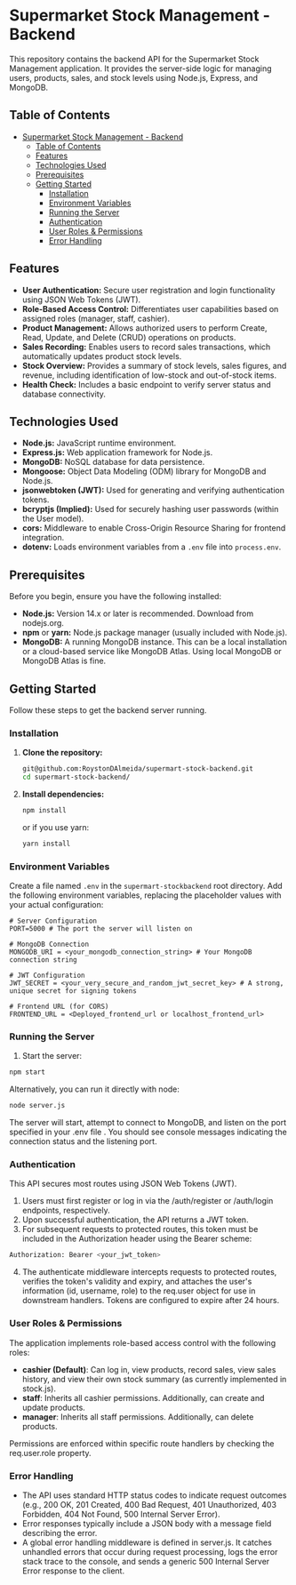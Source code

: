 # Supermarket Stock Management - Backend

This repository contains the backend API for the Supermarket Stock Management application. It provides the server-side logic for managing users, products, sales, and stock levels using Node.js, Express, and MongoDB.

## Table of Contents

- [Supermarket Stock Management - Backend](#supermarket-stock-management---backend)
  - [Table of Contents](#table-of-contents)
  - [Features](#features)
  - [Technologies Used](#technologies-used)
  - [Prerequisites](#prerequisites)
  - [Getting Started](#getting-started)
    - [Installation](#installation)
    - [Environment Variables](#environment-variables)
    - [Running the Server](#running-the-server)
    - [Authentication](#authentication)
    - [User Roles \& Permissions](#user-roles--permissions)
    - [Error Handling](#error-handling)

## Features

*   **User Authentication:** Secure user registration and login functionality using JSON Web Tokens (JWT).
*   **Role-Based Access Control:** Differentiates user capabilities based on assigned roles (manager, staff, cashier).
*   **Product Management:** Allows authorized users to perform Create, Read, Update, and Delete (CRUD) operations on products.
*   **Sales Recording:** Enables users to record sales transactions, which automatically updates product stock levels.
*   **Stock Overview:** Provides a summary of stock levels, sales figures, and revenue, including identification of low-stock and out-of-stock items.
*   **Health Check:** Includes a basic endpoint to verify server status and database connectivity.

## Technologies Used

*   **Node.js:** JavaScript runtime environment.
*   **Express.js:** Web application framework for Node.js.
*   **MongoDB:** NoSQL database for data persistence.
*   **Mongoose:** Object Data Modeling (ODM) library for MongoDB and Node.js.
*   **jsonwebtoken (JWT):** Used for generating and verifying authentication tokens.
*   **bcryptjs (Implied):** Used for securely hashing user passwords (within the User model).
*   **cors:** Middleware to enable Cross-Origin Resource Sharing for frontend integration.
*   **dotenv:** Loads environment variables from a `.env` file into `process.env`.

## Prerequisites

Before you begin, ensure you have the following installed:

*   **Node.js:** Version 14.x or later is recommended. Download from nodejs.org.
*   **npm** or **yarn:** Node.js package manager (usually included with Node.js).
*   **MongoDB:** A running MongoDB instance. This can be a local installation or a cloud-based service like MongoDB Atlas. Using local MongoDB or MongoDB Atlas is fine.

## Getting Started

Follow these steps to get the backend server running.

### Installation

1.  **Clone the repository:**
    ```bash
    git@github.com:RoystonDAlmeida/supermart-stock-backend.git
    cd supermart-stock-backend/
    ```

2.  **Install dependencies:**
    ```bash
    npm install
    ```
    or if you use yarn:
    ```bash
    yarn install
    ```

### Environment Variables

Create a file named `.env` in the `supermart-stockbackend` root directory. Add the following environment variables, replacing the placeholder values with your actual configuration:

```dotenv
# Server Configuration
PORT=5000 # The port the server will listen on

# MongoDB Connection
MONGODB_URI = <your_mongodb_connection_string> # Your MongoDB connection string

# JWT Configuration
JWT_SECRET = <your_very_secure_and_random_jwt_secret_key> # A strong, unique secret for signing tokens

# Frontend URL (for CORS)
FRONTEND_URL = <Deployed_frontend_url or localhost_frontend_url>
```

### Running the Server
1. Start the server:
```bash
npm start
```

Alternatively, you can run it directly with node:
```bash
node server.js
```

The server will start, attempt to connect to MongoDB, and listen on the port specified in your .env file . You should see console messages indicating the connection status and the listening port.

### Authentication
This API secures most routes using JSON Web Tokens (JWT).

1. Users must first register or log in via the /auth/register or /auth/login endpoints, respectively.
2. Upon successful authentication, the API returns a JWT token.
3. For subsequent requests to protected routes, this token must be included in the Authorization header using the Bearer scheme:
```bash
Authorization: Bearer <your_jwt_token>
```
4. The authenticate middleware intercepts requests to protected routes, verifies the token's validity and expiry, and attaches the user's information (id, username, role) to the req.user object for use in downstream handlers. Tokens are configured to expire after 24 hours.

### User Roles & Permissions
The application implements role-based access control with the following roles:

* **cashier (Default)**: Can log in, view products, record sales, view sales history, and view their own stock summary (as currently implemented in stock.js).
* **staff**: Inherits all cashier permissions. Additionally, can create and update products.
* **manager**: Inherits all staff permissions. Additionally, can delete products.

Permissions are enforced within specific route handlers by checking the req.user.role property.

### Error Handling
* The API uses standard HTTP status codes to indicate request outcomes (e.g., 200 OK, 201 Created, 400 Bad Request, 401 Unauthorized, 403 Forbidden, 404 Not Found, 500 Internal Server Error).
* Error responses typically include a JSON body with a message field describing the error.
* A global error handling middleware is defined in server.js. It catches unhandled errors that occur during request processing, logs the error stack trace to the console, and sends a generic 500 Internal Server Error response to the client.